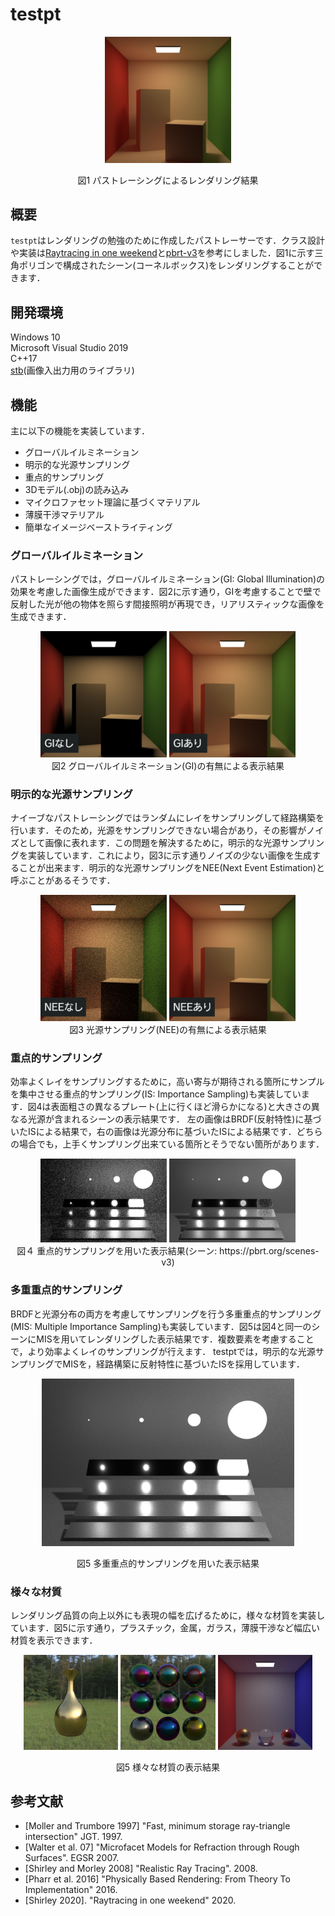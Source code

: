 # testpt

<div align="center">
  <img src="imgs/fig1_1024spp.png" width=40% />
  <p>図1 パストレーシングによるレンダリング結果 </p>
</div>

## 概要

`testpt`はレンダリングの勉強のために作成したパストレーサーです．クラス設計や実装は[Raytracing in one weekend](https://raytracing.github.io/)と[pbrt-v3](https://github.com/mmp/pbrt-v3)を参考にしました．図1に示す三角ポリゴンで構成されたシーン(コーネルボックス)をレンダリングすることができます．

## 開発環境

Windows 10  
Microsoft Visual Studio 2019  
C++17  
[stb](https://github.com/nothings/stb)(画像入出力用のライブラリ)

## 機能

主に以下の機能を実装しています．

- グローバルイルミネーション
- 明示的な光源サンプリング
- 重点的サンプリング
- 3Dモデル(.obj)の読み込み
- マイクロファセット理論に基づくマテリアル
- 薄膜干渉マテリアル
- 簡単なイメージベーストライティング


### グローバルイルミネーション

パストレーシングでは，グローバルイルミネーション(GI: Global Illumination)の効果を考慮した画像生成ができます．図2に示す通り，GIを考慮することで壁で反射した光が他の物体を照らす間接照明が再現でき，リアリスティックな画像を生成できます．

<div align="center">
  <img src="imgs/fig2_LI.png" width=40%/>
  <img src="imgs/fig2_GI.png" width=40%/>
  <br>図2 グローバルイルミネーション(GI)の有無による表示結果<br>
</div>

### 明示的な光源サンプリング

ナイーブなパストレーシングではランダムにレイをサンプリングして経路構築を行います．そのため，光源をサンプリングできない場合があり，その影響がノイズとして画像に表れます．この問題を解決するために，明示的な光源サンプリングを実装しています．これにより，図3に示す通りノイズの少ない画像を生成することが出来ます．明示的な光源サンプリングをNEE(Next Event Estimation)と呼ぶことがあるそうです．

<div align="center">
  <img src="imgs/fig3_naive.png" width=40%/>
  <img src="imgs/fig3_NEE.png" width=40%/>
  <br>図3 光源サンプリング(NEE)の有無による表示結果<br>
</div>

### 重点的サンプリング

効率よくレイをサンプリングするために，高い寄与が期待される箇所にサンプルを集中させる重点的サンプリング(IS: Importance Sampling)も実装しています．図4は表面粗さの異なるプレート(上に行くほど滑らかになる)と大きさの異なる光源が含まれるシーンの表示結果です．
左の画像はBRDF(反射特性)に基づいたISによる結果で，右の画像は光源分布に基づいたISによる結果です．どちらの場合でも，上手くサンプリング出来ている箇所とそうでない箇所があります．

<div align="center">
  <img src="imgs/fig4_brdf.png" width=40%/>
  <img src="imgs/fig4_light.png" width=40%/>
  <br>図４ 重点的サンプリングを用いた表示結果(シーン: https://pbrt.org/scenes-v3)<br>
</div>

### 多重重点的サンプリング

BRDFと光源分布の両方を考慮してサンプリングを行う多重重点的サンプリング(MIS: Multiple Importance Sampling)も実装しています．図5は図4と同一のシーンにMISを用いてレンダリングした表示結果です．複数要素を考慮することで，より効率よくレイのサンプリングが行えます．
testptでは，明示的な光源サンプリングでMISを，経路構築に反射特性に基づいたISを採用しています．

<div align="center">
  <img src="imgs/fig4_mis.png" width=80%/>
  <p>図5 多重重点的サンプリングを用いた表示結果</p>
</div>

### 様々な材質

レンダリング品質の向上以外にも表現の幅を広げるために，様々な材質を実装しています．図5に示す通り，プラスチック，金属，ガラス，薄膜干渉など幅広い材質を表示できます．

<div align="center">
  <img src="imgs/fig5_model.png" width=30%/>
  <img src="imgs/fig5_thinfilm.png" width=30%/>
  <img src="imgs/fig5_bsdf.png" width=30%/>
  <p>図5 様々な材質の表示結果 </p>
</div>

## 参考文献

- [Moller and Trumbore 1997] "Fast, minimum storage ray-triangle intersection" JGT. 1997.
- [Walter et al. 07] "Microfacet Models for Refraction through Rough Surfaces". EGSR 2007.
- [Shirley and Morley 2008] "Realistic Ray Tracing". 2008.
- [Pharr et al. 2016] "Physically Based Rendering: From Theory To Implementation" 2016.
- [Shirley 2020]. "Raytracing in one weekend" 2020.
